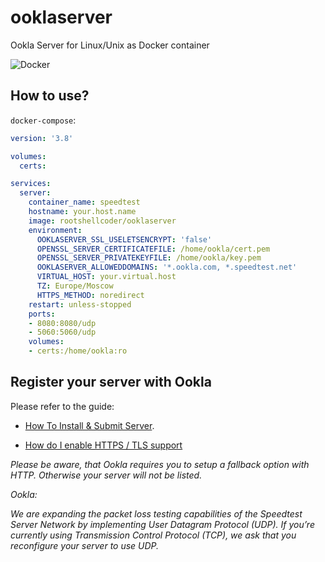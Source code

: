 # ooklaserver

Ookla Server for Linux/Unix as Docker container

![Docker](https://github.com/RootShell-coder/ooklaserver/actions/workflows/docker-publish.yml/badge.svg)

## How to use?
`docker-compose`:
```yaml
version: '3.8'

volumes:
  certs:

services:
  server:
    container_name: speedtest
    hostname: your.host.name
    image: rootshellcoder/ooklaserver
    environment:
      OOKLASERVER_SSL_USELETSENCRYPT: 'false'
      OPENSSL_SERVER_CERTIFICATEFILE: /home/ookla/cert.pem
      OPENSSL_SERVER_PRIVATEKEYFILE: /home/ookla/key.pem
      OOKLASERVER_ALLOWEDDOMAINS: '*.ookla.com, *.speedtest.net'
      VIRTUAL_HOST: your.virtual.host
      TZ: Europe/Moscow
      HTTPS_METHOD: noredirect
    restart: unless-stopped
    ports:
    - 8080:8080/udp
    - 5060:5060/udp
    volumes:
    - certs:/home/ookla:ro

```


## Register your server with Ookla
Please refer to the guide:

* [How To Install & Submit Server](https://support.ookla.com/hc/en-us/articles/234578568-How-To-Install-Submit-Server).

* [How do I enable HTTPS / TLS support](https://support.ookla.com/hc/en-us/articles/360001087752-How-do-I-enable-HTTPS-TLS-support)



_Please be aware, that Ookla requires you to setup a fallback option with HTTP. Otherwise your server will not be listed._



_Ookla:_

_We are expanding the packet loss testing capabilities of the Speedtest Server Network by implementing User Datagram Protocol (UDP). If you’re currently using Transmission Control Protocol (TCP), we ask that you reconfigure your server to use UDP._
